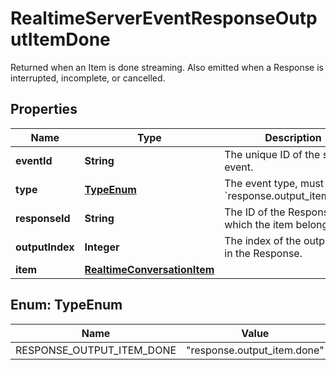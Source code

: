 

# RealtimeServerEventResponseOutputItemDone

Returned when an Item is done streaming. Also emitted when a Response is interrupted, incomplete, or cancelled. 

## Properties

| Name | Type | Description | Notes |
|------------ | ------------- | ------------- | -------------|
|**eventId** | **String** | The unique ID of the server event. |  |
|**type** | [**TypeEnum**](#TypeEnum) | The event type, must be &#x60;response.output_item.done&#x60;. |  |
|**responseId** | **String** | The ID of the Response to which the item belongs. |  |
|**outputIndex** | **Integer** | The index of the output item in the Response. |  |
|**item** | [**RealtimeConversationItem**](RealtimeConversationItem.md) |  |  |



## Enum: TypeEnum

| Name | Value |
|---- | -----|
| RESPONSE_OUTPUT_ITEM_DONE | &quot;response.output_item.done&quot; |



